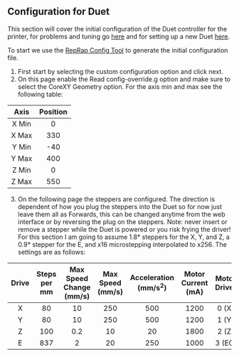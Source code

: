## Configuration for Duet
This section will cover the initial configuration of the Duet controller for the printer, for problems and tuning go [here](Documentation/Issues.md) and for setting up a new Duet [here](https://duet3d.dozuki.com/Guide/1.+Getting+Connected+to+your+Duet/7).

To start we use the [RepRap Config Tool](https://configurator.reprapfirmware.org/Start) to generate the initial configuration file. 



1. First start by selecting the custom configuration option and click next.
2. On this page enable the Read config-override.g option and make sure to select the CoreXY Geometry option. For the axis min and max see the following table: 

| Axis  | Position |
| :--:  | :------: |
| X Min |    0     |
| X Max |   330    |
| Y Min |   -40    |
| Y Max |   400    |
| Z Min |    0     |
| Z Max |   550    |

3. On the following page the steppers are configured. The direction is dependent of how you plug the steppers into the Duet so for now just leave them all as Forwards, this can be changed anytime from the web interface or by reversing the plug on the steppers. Note: never insert or remove a stepper while the Duet is powered or you risk frying the driver! For this section I am going to assume 1.8* steppers for the X, Y, and Z, a 0.9* stepper for the E, and x16 microstepping interpolated to x256. The settings are as follows:

| Drive | Steps per mm | Max Speed Change (mm/s) | Max Speed (mm/s) | Acceleration (mm/s<sup>2</sup>) | Motor Current (mA) | Motor Driver |
| :---: | :----------: | :---------------------: | :--------------: | :-----------------------------: | :----------------: | :----------: |
|   X   |     80       |            10           |        250       |               500               |        1200        |     0 (X)    |
|   Y   |     80       |            10           |        250       |               500               |        1200        |     1 (Y)    |
|   Z   |     100      |            0.2          |        10        |               20                |        1800        |     2 (Z)    |
|   E   |     837      |            2            |        20        |               250               |        1000        |     3 (E0)   |